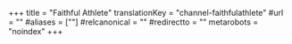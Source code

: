 +++
title = "Faithful Athlete"
translationKey = "channel-faithfulathlete"
#url = ""
#aliases = [""]
#relcanonical = ""
#redirectto = ""
metarobots = "noindex"
+++
